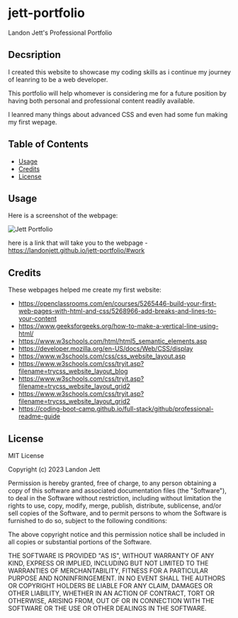 # jett-portfolio
Landon Jett's Professional Portfolio 

## Decsription

I created this website to showcase my coding skills as i continue my journey of leanring to be a web developer. 

This portfolio will help whomever is considering me for a future position by having both personal and professional content readily available. 

I leanred many things about advanced CSS and even had some fun making my first wepage. 

## Table of Contents

- [Usage](#usage)
- [Credits](#credits)
- [License](#license)

## Usage

Here is a screenshot of the webpage: 

![Jett Portfolio](./assets/images/_Users_landonjett_bootcamp_homework_even_jett-portfolio_index.html.png)

here is a link that will take you to the webpage - https://landonjett.github.io/jett-portfolio/#work

## Credits 

These webpages helped me create my first website:

- https://openclassrooms.com/en/courses/5265446-build-your-first-web-pages-with-html-and-css/5268966-add-breaks-and-lines-to-your-content
- https://www.geeksforgeeks.org/how-to-make-a-vertical-line-using-html/
- https://www.w3schools.com/html/html5_semantic_elements.asp
- https://developer.mozilla.org/en-US/docs/Web/CSS/display
- https://www.w3schools.com/css/css_website_layout.asp
- https://www.w3schools.com/css/tryit.asp?filename=trycss_website_layout_blog
- https://www.w3schools.com/css/tryit.asp?filename=trycss_website_layout_grid2
- https://www.w3schools.com/css/tryit.asp?filename=trycss_website_layout_grid2
- https://coding-boot-camp.github.io/full-stack/github/professional-readme-guide

## License

MIT License

Copyright (c) 2023 Landon Jett

Permission is hereby granted, free of charge, to any person obtaining a copy
of this software and associated documentation files (the "Software"), to deal
in the Software without restriction, including without limitation the rights
to use, copy, modify, merge, publish, distribute, sublicense, and/or sell
copies of the Software, and to permit persons to whom the Software is
furnished to do so, subject to the following conditions:

The above copyright notice and this permission notice shall be included in all
copies or substantial portions of the Software.

THE SOFTWARE IS PROVIDED "AS IS", WITHOUT WARRANTY OF ANY KIND, EXPRESS OR
IMPLIED, INCLUDING BUT NOT LIMITED TO THE WARRANTIES OF MERCHANTABILITY,
FITNESS FOR A PARTICULAR PURPOSE AND NONINFRINGEMENT. IN NO EVENT SHALL THE
AUTHORS OR COPYRIGHT HOLDERS BE LIABLE FOR ANY CLAIM, DAMAGES OR OTHER
LIABILITY, WHETHER IN AN ACTION OF CONTRACT, TORT OR OTHERWISE, ARISING FROM,
OUT OF OR IN CONNECTION WITH THE SOFTWARE OR THE USE OR OTHER DEALINGS IN THE
SOFTWARE.
